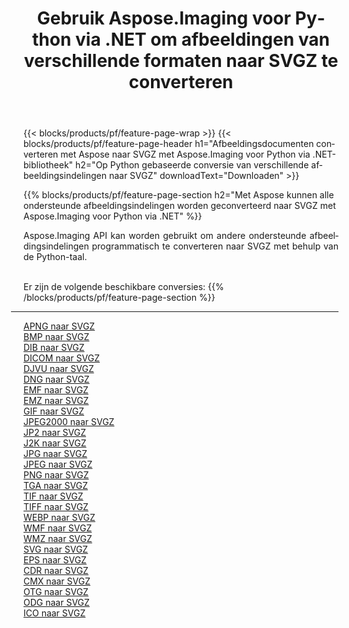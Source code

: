 ﻿---
title: Gebruik Aspose.Imaging voor Python via .NET om afbeeldingen van verschillende formaten naar SVGZ te converteren 
weight: 3920
url: /nl/python-net/conversion/to/svgz 
lang: nl
langdirlevel: 2
locales: zh-hans,ja,it,ru,de,es,fr,nl,id,lt,pl,pt,vi,tr,ko,zh-hant,ar,hi,th,sv,cs,uk,he
description: U kunt Aspose.Imaging voor Python gebruiken via de .NET-bibliotheek om van verschillende formaten naar SVGZ te converteren
---

{{< blocks/products/pf/feature-page-wrap >}}
{{< blocks/products/pf/feature-page-header h1="Afbeeldingsdocumenten converteren met Aspose naar SVGZ met Aspose.Imaging voor Python via .NET-bibliotheek" h2="Op Python gebaseerde conversie van verschillende afbeeldingsindelingen naar SVGZ" downloadText="Downloaden" >}}


{{% blocks/products/pf/feature-page-section  h2="Met Aspose kunnen alle ondersteunde afbeeldingsindelingen worden geconverteerd naar SVGZ met Aspose.Imaging voor Python via .NET" %}}
<p align=justify>Aspose.Imaging API kan worden gebruikt om andere ondersteunde afbeeldingsindelingen programmatisch te converteren naar SVGZ met behulp van de Python-taal.</p>
<br/>
Er zijn de volgende beschikbare conversies:
{{% /blocks/products/pf/feature-page-section %}}
<div class="container-fluid productfamilypage bg-gray">
    <div class="convertypes bg-gray agp-content section">
        <div class="container">
		<hr style="margin-left:-20px;"/>
		<div class="row other-converters">
		    <div class='col-md-2 other-converter remove-lp remove-rp'><a href="/imaging/nl/python-net/conversion/apng-to-svgz" >APNG naar SVGZ</a></div>
<div class='col-md-2 other-converter remove-lp remove-rp'><a href="/imaging/nl/python-net/conversion/bmp-to-svgz" >BMP naar SVGZ</a></div>
<div class='col-md-2 other-converter remove-lp remove-rp'><a href="/imaging/nl/python-net/conversion/dib-to-svgz" >DIB naar SVGZ</a></div>
<div class='col-md-2 other-converter remove-lp remove-rp'><a href="/imaging/nl/python-net/conversion/dicom-to-svgz" >DICOM naar SVGZ</a></div>
<div class='col-md-2 other-converter remove-lp remove-rp'><a href="/imaging/nl/python-net/conversion/djvu-to-svgz" >DJVU naar SVGZ</a></div>
<div class='col-md-2 other-converter remove-lp remove-rp'><a href="/imaging/nl/python-net/conversion/dng-to-svgz" >DNG naar SVGZ</a></div>
<div class='col-md-2 other-converter remove-lp remove-rp'><a href="/imaging/nl/python-net/conversion/emf-to-svgz" >EMF naar SVGZ</a></div>
<div class='col-md-2 other-converter remove-lp remove-rp'><a href="/imaging/nl/python-net/conversion/emz-to-svgz" >EMZ naar SVGZ</a></div>
<div class='col-md-2 other-converter remove-lp remove-rp'><a href="/imaging/nl/python-net/conversion/gif-to-svgz" >GIF naar SVGZ</a></div>
<div class='col-md-2 other-converter remove-lp remove-rp'><a href="/imaging/nl/python-net/conversion/jpeg2000-to-svgz" >JPEG2000 naar SVGZ</a></div>
<div class='col-md-2 other-converter remove-lp remove-rp'><a href="/imaging/nl/python-net/conversion/jp2-to-svgz" >JP2 naar SVGZ</a></div>
<div class='col-md-2 other-converter remove-lp remove-rp'><a href="/imaging/nl/python-net/conversion/j2k-to-svgz" >J2K naar SVGZ</a></div>
<div class='col-md-2 other-converter remove-lp remove-rp'><a href="/imaging/nl/python-net/conversion/jpg-to-svgz" >JPG naar SVGZ</a></div>
<div class='col-md-2 other-converter remove-lp remove-rp'><a href="/imaging/nl/python-net/conversion/jpeg-to-svgz" >JPEG naar SVGZ</a></div>
<div class='col-md-2 other-converter remove-lp remove-rp'><a href="/imaging/nl/python-net/conversion/png-to-svgz" >PNG naar SVGZ</a></div>
<div class='col-md-2 other-converter remove-lp remove-rp'><a href="/imaging/nl/python-net/conversion/tga-to-svgz" >TGA naar SVGZ</a></div>
<div class='col-md-2 other-converter remove-lp remove-rp'><a href="/imaging/nl/python-net/conversion/tif-to-svgz" >TIF naar SVGZ</a></div>
<div class='col-md-2 other-converter remove-lp remove-rp'><a href="/imaging/nl/python-net/conversion/tiff-to-svgz" >TIFF naar SVGZ</a></div>
<div class='col-md-2 other-converter remove-lp remove-rp'><a href="/imaging/nl/python-net/conversion/webp-to-svgz" >WEBP naar SVGZ</a></div>
<div class='col-md-2 other-converter remove-lp remove-rp'><a href="/imaging/nl/python-net/conversion/wmf-to-svgz" >WMF naar SVGZ</a></div>
<div class='col-md-2 other-converter remove-lp remove-rp'><a href="/imaging/nl/python-net/conversion/wmz-to-svgz" >WMZ naar SVGZ</a></div>
<div class='col-md-2 other-converter remove-lp remove-rp'><a href="/imaging/nl/python-net/conversion/svg-to-svgz" >SVG naar SVGZ</a></div>
<div class='col-md-2 other-converter remove-lp remove-rp'><a href="/imaging/nl/python-net/conversion/eps-to-svgz" >EPS naar SVGZ</a></div>
<div class='col-md-2 other-converter remove-lp remove-rp'><a href="/imaging/nl/python-net/conversion/cdr-to-svgz" >CDR naar SVGZ</a></div>
<div class='col-md-2 other-converter remove-lp remove-rp'><a href="/imaging/nl/python-net/conversion/cmx-to-svgz" >CMX naar SVGZ</a></div>
<div class='col-md-2 other-converter remove-lp remove-rp'><a href="/imaging/nl/python-net/conversion/otg-to-svgz" >OTG naar SVGZ</a></div>
<div class='col-md-2 other-converter remove-lp remove-rp'><a href="/imaging/nl/python-net/conversion/odg-to-svgz" >ODG naar SVGZ</a></div>
<div class='col-md-2 other-converter remove-lp remove-rp'><a href="/imaging/nl/python-net/conversion/ico-to-svgz" >ICO naar SVGZ</a></div>
                </div>
        </div>
    </div>
</div>
<br/>

